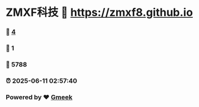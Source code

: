 # ZMXF科技 :link: https://zmxf8.github.io 
### :page_facing_up: [4](https://zmxf8.github.io/tag.html) 
### :speech_balloon: 1 
### :hibiscus: 5788 
### :alarm_clock: 2025-06-11 02:57:40 
### Powered by :heart: [Gmeek](https://github.com/Meekdai/Gmeek)
